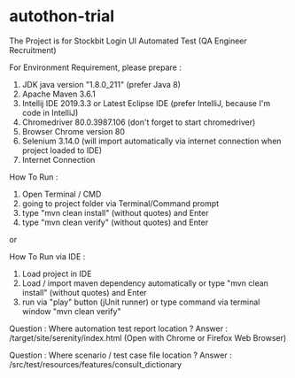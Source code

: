 # autothon-trial
The Project is for Stockbit Login UI Automated Test (QA Engineer Recruitment)

For Environment Requirement, please prepare :
1. JDK java version "1.8.0_211" (prefer Java 8)
2. Apache Maven 3.6.1
3. Intellij IDE 2019.3.3 or Latest Eclipse IDE (prefer IntelliJ, because I'm code in IntelliJ)
4. Chromedriver 80.0.3987.106 (don't forget to start chromedriver)
5. Browser Chrome version 80
6. Selenium 3.14.0 (will import automatically via internet connection when project loaded to IDE)
7. Internet Connection

How To Run :
1. Open Terminal / CMD
2. going to project folder via Terminal/Command prompt
3. type "mvn clean install" (without quotes) and Enter
4. type "mvn clean verify" (without quotes) and Enter

or

How To Run via IDE :
1. Load project in IDE
2. Load / import maven dependency automatically or type "mvn clean install" (without quotes) and Enter
3. run via "play" button (jUnit runner) or type command via terminal window "mvn clean verify" 

Question : Where automation test report location ?
Answer : /target/site/serenity/index.html (Open with Chrome or Firefox Web Browser) 

Question : Where scenario / test case file location ?
Answer : /src/test/resources/features/consult_dictionary
